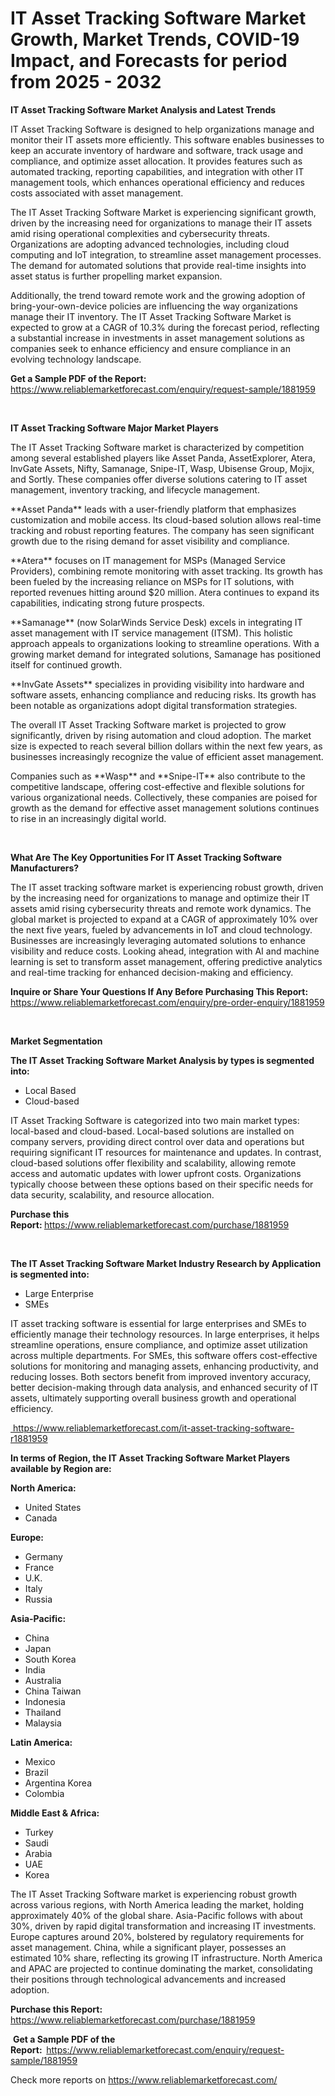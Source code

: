 <p><h1>IT Asset Tracking Software Market Growth, Market Trends, COVID-19 Impact, and Forecasts for period from 2025 - 2032</h1></p><p><strong>IT Asset Tracking Software Market Analysis and Latest Trends</strong></p>
<p><p>IT Asset Tracking Software is designed to help organizations manage and monitor their IT assets more efficiently. This software enables businesses to keep an accurate inventory of hardware and software, track usage and compliance, and optimize asset allocation. It provides features such as automated tracking, reporting capabilities, and integration with other IT management tools, which enhances operational efficiency and reduces costs associated with asset management.</p><p>The IT Asset Tracking Software Market is experiencing significant growth, driven by the increasing need for organizations to manage their IT assets amid rising operational complexities and cybersecurity threats. Organizations are adopting advanced technologies, including cloud computing and IoT integration, to streamline asset management processes. The demand for automated solutions that provide real-time insights into asset status is further propelling market expansion.</p><p>Additionally, the trend toward remote work and the growing adoption of bring-your-own-device policies are influencing the way organizations manage their IT inventory. The IT Asset Tracking Software Market is expected to grow at a CAGR of 10.3% during the forecast period, reflecting a substantial increase in investments in asset management solutions as companies seek to enhance efficiency and ensure compliance in an evolving technology landscape.</p></p>
<p><strong>Get a Sample PDF of the Report:&nbsp;</strong> <a href="https://www.reliablemarketforecast.com/enquiry/request-sample/1881959?utm_campaign=1720&utm_medium=2&utm_source=Github&utm_content=ia&utm_term=11032025&utm_id=it-asset-tracking-software">https://www.reliablemarketforecast.com/enquiry/request-sample/1881959</a></p>
<p>&nbsp;</p>
<p><strong>IT Asset Tracking Software Major Market Players</strong></p>
<p><p>The IT Asset Tracking Software market is characterized by competition among several established players like Asset Panda, AssetExplorer, Atera, InvGate Assets, Nifty, Samanage, Snipe-IT, Wasp, Ubisense Group, Mojix, and Sortly. These companies offer diverse solutions catering to IT asset management, inventory tracking, and lifecycle management.</p><p>**Asset Panda** leads with a user-friendly platform that emphasizes customization and mobile access. Its cloud-based solution allows real-time tracking and robust reporting features. The company has seen significant growth due to the rising demand for asset visibility and compliance. </p><p>**Atera** focuses on IT management for MSPs (Managed Service Providers), combining remote monitoring with asset tracking. Its growth has been fueled by the increasing reliance on MSPs for IT solutions, with reported revenues hitting around $20 million. Atera continues to expand its capabilities, indicating strong future prospects.</p><p>**Samanage** (now SolarWinds Service Desk) excels in integrating IT asset management with IT service management (ITSM). This holistic approach appeals to organizations looking to streamline operations. With a growing market demand for integrated solutions, Samanage has positioned itself for continued growth.</p><p>**InvGate Assets** specializes in providing visibility into hardware and software assets, enhancing compliance and reducing risks. Its growth has been notable as organizations adopt digital transformation strategies.</p><p>The overall IT Asset Tracking Software market is projected to grow significantly, driven by rising automation and cloud adoption. The market size is expected to reach several billion dollars within the next few years, as businesses increasingly recognize the value of efficient asset management.</p><p>Companies such as **Wasp** and **Snipe-IT** also contribute to the competitive landscape, offering cost-effective and flexible solutions for various organizational needs. Collectively, these companies are poised for growth as the demand for effective asset management solutions continues to rise in an increasingly digital world.</p></p>
<p>&nbsp;</p>
<p><strong>What Are The Key Opportunities For IT Asset Tracking Software Manufacturers?</strong></p>
<p><p>The IT asset tracking software market is experiencing robust growth, driven by the increasing need for organizations to manage and optimize their IT assets amid rising cybersecurity threats and remote work dynamics. The global market is projected to expand at a CAGR of approximately 10% over the next five years, fueled by advancements in IoT and cloud technology. Businesses are increasingly leveraging automated solutions to enhance visibility and reduce costs. Looking ahead, integration with AI and machine learning is set to transform asset management, offering predictive analytics and real-time tracking for enhanced decision-making and efficiency.</p></p>
<p><strong>Inquire or Share Your Questions If Any Before Purchasing This Report:</strong> <a href="https://www.reliablemarketforecast.com/enquiry/pre-order-enquiry/1881959?utm_campaign=1720&utm_medium=2&utm_source=Github&utm_content=ia&utm_term=11032025&utm_id=it-asset-tracking-software">https://www.reliablemarketforecast.com/enquiry/pre-order-enquiry/1881959</a></p>
<p>&nbsp;</p>
<p><strong>Market Segmentation</strong></p>
<p><strong>The IT Asset Tracking Software Market Analysis by types is segmented into:</strong></p>
<p><ul><li>Local Based</li><li>Cloud-based</li></ul></p>
<p><p>IT Asset Tracking Software is categorized into two main market types: local-based and cloud-based. Local-based solutions are installed on company servers, providing direct control over data and operations but requiring significant IT resources for maintenance and updates. In contrast, cloud-based solutions offer flexibility and scalability, allowing remote access and automatic updates with lower upfront costs. Organizations typically choose between these options based on their specific needs for data security, scalability, and resource allocation.</p></p>
<p><strong>Purchase this Report:&nbsp;</strong><a href="https://www.reliablemarketforecast.com/purchase/1881959?utm_campaign=1720&utm_medium=2&utm_source=Github&utm_content=ia&utm_term=11032025&utm_id=it-asset-tracking-software">https://www.reliablemarketforecast.com/purchase/1881959</a></p>
<p>&nbsp;</p>
<p><strong>The IT Asset Tracking Software Market Industry Research by Application is segmented into:</strong></p>
<p><ul><li>Large Enterprise</li><li>SMEs</li></ul></p>
<p><p>IT asset tracking software is essential for large enterprises and SMEs to efficiently manage their technology resources. In large enterprises, it helps streamline operations, ensure compliance, and optimize asset utilization across multiple departments. For SMEs, this software offers cost-effective solutions for monitoring and managing assets, enhancing productivity, and reducing losses. Both sectors benefit from improved inventory accuracy, better decision-making through data analysis, and enhanced security of IT assets, ultimately supporting overall business growth and operational efficiency.</p></p>
<p><a href="https://www.reliablemarketforecast.com/it-asset-tracking-software-r1881959?utm_campaign=1720&utm_medium=2&utm_source=Github&utm_content=ia&utm_term=11032025&utm_id=it-asset-tracking-software">&nbsp;https://www.reliablemarketforecast.com/it-asset-tracking-software-r1881959</a></p>
<p><strong>In terms of Region, the IT Asset Tracking Software Market Players available by Region are:</strong></p>
<p>
    <p> <strong> North America: </strong>
        <ul>
            <li>United States</li>
            <li>Canada</li>
        </ul>
        </p> 
    <p> <strong> Europe: </strong>
        <ul>
            <li>Germany</li>
            <li>France</li>
            <li>U.K.</li>
            <li>Italy</li>
            <li>Russia</li>
        </ul>
        </p> 
    <p> <strong> Asia-Pacific: </strong>
        <ul>
            <li>China</li>
            <li>Japan</li>
            <li>South Korea</li>
            <li>India</li>
            <li>Australia</li>
            <li>China Taiwan</li>
            <li>Indonesia</li>
            <li>Thailand</li>
            <li>Malaysia</li>
        </ul>
        </p> 
    <p> <strong> Latin America: </strong>
        <ul>
            <li>Mexico</li>
            <li>Brazil</li>
            <li>Argentina Korea</li>
            <li>Colombia</li>
        </ul>
        </p> 
    <p> <strong> Middle East & Africa: </strong>
        <ul>
            <li>Turkey</li>
            <li>Saudi</li>
            <li>Arabia</li>
            <li>UAE</li>
            <li>Korea</li>
        </ul>
    </p>
    </p>
<p><p>The IT Asset Tracking Software market is experiencing robust growth across various regions, with North America leading the market, holding approximately 40% of the global share. Asia-Pacific follows with about 30%, driven by rapid digital transformation and increasing IT investments. Europe captures around 20%, bolstered by regulatory requirements for asset management. China, while a significant player, possesses an estimated 10% share, reflecting its growing IT infrastructure. North America and APAC are projected to continue dominating the market, consolidating their positions through technological advancements and increased adoption.</p></p>
<p><strong>Purchase this Report: </strong><a href="https://www.reliablemarketforecast.com/purchase/1881959?utm_campaign=1720&utm_medium=2&utm_source=Github&utm_content=ia&utm_term=11032025&utm_id=it-asset-tracking-software">https://www.reliablemarketforecast.com/purchase/1881959</a></p>
<p>&nbsp;<strong>Get a Sample PDF of the Report:&nbsp;&nbsp;</strong><a href="https://www.reliablemarketforecast.com/enquiry/request-sample/1881959?utm_campaign=1720&utm_medium=2&utm_source=Github&utm_content=ia&utm_term=11032025&utm_id=it-asset-tracking-software">https://www.reliablemarketforecast.com/enquiry/request-sample/1881959</a></p>
<p><strong></strong></p>
<p>Check more reports on <a href="https://www.reliablemarketforecast.com/?utm_campaign=1720&utm_medium=2&utm_source=Github&utm_content=ia&utm_term=11032025&utm_id=it-asset-tracking-software">https://www.reliablemarketforecast.com/</a></p>